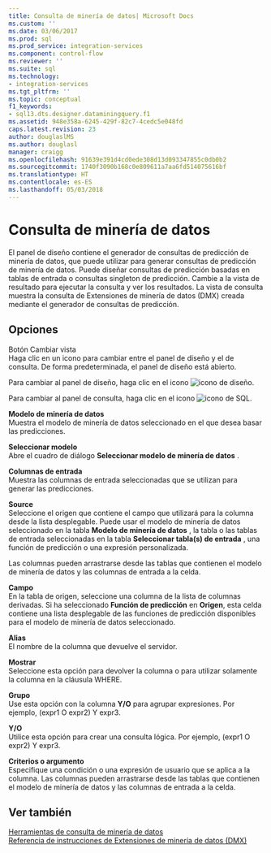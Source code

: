 ```yaml
---
title: Consulta de minería de datos| Microsoft Docs
ms.custom: ''
ms.date: 03/06/2017
ms.prod: sql
ms.prod_service: integration-services
ms.component: control-flow
ms.reviewer: ''
ms.suite: sql
ms.technology:
- integration-services
ms.tgt_pltfrm: ''
ms.topic: conceptual
f1_keywords:
- sql13.dts.designer.dataminingquery.f1
ms.assetid: 948e358a-6245-429f-82c7-4cedc5e048fd
caps.latest.revision: 23
author: douglaslMS
ms.author: douglasl
manager: craigg
ms.openlocfilehash: 91639e391d4cd0ede308d13d093347855c0db0b2
ms.sourcegitcommit: 1740f3090b168c0e809611a7aa6fd514075616bf
ms.translationtype: HT
ms.contentlocale: es-ES
ms.lasthandoff: 05/03/2018
---
```

# <a name="data-mining-query"></a>Consulta de minería de datos
  El panel de diseño contiene el generador de consultas de predicción de minería de datos, que puede utilizar para generar consultas de predicción de minería de datos. Puede diseñar consultas de predicción basadas en tablas de entrada o consultas singleton de predicción. Cambie a la vista de resultado para ejecutar la consulta y ver los resultados. La vista de consulta muestra la consulta de Extensiones de minería de datos (DMX) creada mediante el generador de consultas de predicción.  
  
## <a name="options"></a>Opciones  
 Botón Cambiar vista  
 Haga clic en un icono para cambiar entre el panel de diseño y el de consulta. De forma predeterminada, el panel de diseño está abierto.  
  
 Para cambiar al panel de diseño, haga clic en el icono ![icono de diseño](../../integration-services/control-flow/media/ssis-designicon.gif "Design icon").  
  
 Para cambiar al panel de consulta, haga clic en el icono ![icono de SQL](../../integration-services/control-flow/media/ssis-queryicon.gif "icono de SQL").  
  
 **Modelo de minería de datos**  
 Muestra el modelo de minería de datos seleccionado en el que desea basar las predicciones.  
  
 **Seleccionar modelo**  
 Abre el cuadro de diálogo **Seleccionar modelo de minería de datos** .  
  
 **Columnas de entrada**  
 Muestra las columnas de entrada seleccionadas que se utilizan para generar las predicciones.  
  
 **Source**  
 Seleccione el origen que contiene el campo que utilizará para la columna desde la lista desplegable. Puede usar el modelo de minería de datos seleccionado en la tabla **Modelo de minería de datos** , la tabla o las tablas de entrada seleccionadas en la tabla **Seleccionar tabla(s) de entrada** , una función de predicción o una expresión personalizada.  
  
 Las columnas pueden arrastrarse desde las tablas que contienen el modelo de minería de datos y las columnas de entrada a la celda.  
  
 **Campo**  
 En la tabla de origen, seleccione una columna de la lista de columnas derivadas. Si ha seleccionado **Función de predicción** en **Origen**, esta celda contiene una lista desplegable de las funciones de predicción disponibles para el modelo de minería de datos seleccionado.  
  
 **Alias**  
 El nombre de la columna que devuelve el servidor.  
  
 **Mostrar**  
 Seleccione esta opción para devolver la columna o para utilizar solamente la columna en la cláusula WHERE.  
  
 **Grupo**  
 Use esta opción con la columna **Y/O** para agrupar expresiones. Por ejemplo, (expr1 O expr2) Y expr3.  
  
 **Y/O**  
 Utilice esta opción para crear una consulta lógica. Por ejemplo, (expr1 O expr2) Y expr3.  
  
 **Criterios o argumento**  
 Especifique una condición o una expresión de usuario que se aplica a la columna. Las columnas pueden arrastrarse desde las tablas que contienen el modelo de minería de datos y las columnas de entrada a la celda.  
  
## <a name="see-also"></a>Ver también  
 [Herramientas de consulta de minería de datos](../../analysis-services/data-mining/data-mining-query-tools.md)   
 [Referencia de instrucciones de Extensiones de minería de datos &#40;DMX&#41;](../../dmx/data-mining-extensions-dmx-statements.md)  
  
  
